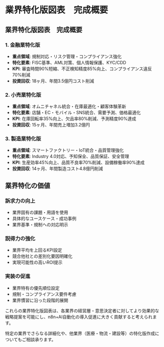 # 業界特化版図表　完成概要

## **業界特化版図表　完成概要**

### **1. 金融業特化版**
- **重点領域**: 規制対応・リスク管理・コンプライアンス強化
- **特化要素**: FISC基準、AML対策、個人情報保護、KYC/CDD
- **KPI**: 審査時間90%短縮、不正検知精度85%向上、コンプライアンス違反70%削減
- **投資回収**: 18ヶ月、年間3.5億円コスト削減

### **2. 小売業特化版**
- **重点領域**: オムニチャネル統合・在庫最適化・顧客体験革新
- **特化要素**: 店舗・EC・モバイル・SNS統合、需要予測、価格最適化
- **KPI**: 在庫回転率35%向上、欠品率80%削減、予測精度90%達成
- **投資回収**: 15ヶ月、年間売上増加3.2億円

### **3. 製造業特化版**
- **重点領域**: スマートファクトリー・IoT統合・品質管理強化
- **特化要素**: Industry 4.0対応、予知保全、品質保証、安全管理
- **KPI**: 生産効率45%向上、品質不良率70%削減、設備稼働率90%達成
- **投資回収**: 14ヶ月、年間製造コスト4.8億円削減

## **業界特化の価値**

### **訴求力の向上**
- 業界固有の課題・用語を使用
- 具体的なユースケース・成功事例
- 業界基準・規制への対応明示

### **説得力の強化**
- 業界平均を上回るKPI設定
- 競合他社との差別化要因明確化
- 実現可能性の高いROI提示

### **実装の促進**
- 業界特有の優先順位設定
- 規制・コンプライアンス要件考慮
- 業界慣習に沿った段階的展開

これらの業界特化版図表は、各業界の経営層・意思決定者に対してより効果的な戦略提案を可能にし、n8n+AI自動化の導入促進に大きく貢献すると考えられます。

特定の業界でさらなる詳細化や、他業界（医療・物流・建設等）の特化版作成についてもご相談承ります。